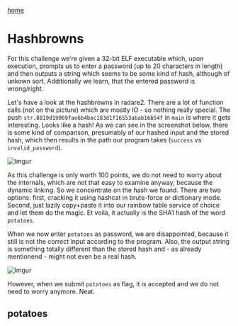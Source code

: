 [home](https://admin-admin.at)

# Hashbrowns
For this challenge we're given a 32-bit ELF executable which, upon execution, prompts us to enter a password (up to 20 characters in length) and then outputs a string which seems to be some kind of hash, although of unkown sort. Additionally we learn, that the entered password is wrong/right.

Let's have a look at the hashbrowns in radare2. There are a lot of function calls (not on the picture) which are mostly IO - so nothing really special. The push ```str.8819d19069fae6b4bac183d1f16553abab16b54f``` in ```main```  is where it gets interesting. Looks like a hash! As we can see in the screenshot below, there is some kind of comparison, presumably of our hashed input and the stored hash, which then results in the path our program takes (```success``` vs ```invalid_password```).

![Imgur](https://i.imgur.com/UrWD8S1.png)

As this challenge is only worth 100 points, we do not need to worry about the internals, which are not that easy to examine anyway, because the dynamic linking. So we concentrate on the hash we found. There are two options: first, cracking it using hashcat in brute-force or dictionary mode. Second, just lazily copy+paste it into our rainbow table service of choice and let them do the magic. Et voilà, it actually is the SHA1 hash of the word ```potatoes```.

When we now enter ```potatoes``` as password, we are disappointed, because it still is not the correct input according to the program. Also, the output string is something totally different than the stored hash and - as already mentionend - might not even be a real hash.

![Imgur](https://i.imgur.com/YAjcy4B.png)

However, when we submit ```potatoes``` as flag, it is accepted and we do not need to worry anymore. Neat.

## 	potatoes
